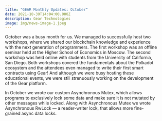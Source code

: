 ```yaml
---
title: "GEAR Monthly Updates: October"
date: 2021-10-30T14:04:00.000Z
description: Gear Technologies
image: img/news-image-1.jpeg
---
```

October was a busy month for us. We managed to successfully host two workshops, where we shared our blockchain knowledge and experience with the next generation of programmers. The first workshop was an offline seminar held at the Higher School of Economics in Moscow. The second workshop was held online with students from the University of California, San Diego. Both workshops covered the fundamentals about the Polkadot ecosystem and the attendees even managed to write their first smart contracts using Gear! And although we were busy hosting these educational events, we were still strenuously working on the development of the Gear platform.

In October we wrote our custom Asynchronous Mutex, which allows programs to exclusively lock some data and make sure it is not mutated by other messages while locked. Along with Asynchronous Mutex we wrote Asynchronous RwLock — a reader-writer lock, that allows more fine-grained async data locks.